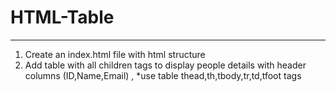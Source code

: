 # HTML-Table
--------------------
1. Create an index.html file with html structure
2. Add table with all children tags to display people details 
with header columns (ID,Name,Email) , 
*use table thead,th,tbody,tr,td,tfoot tags